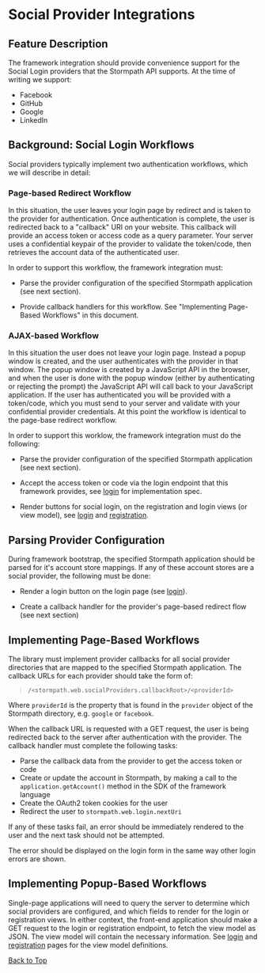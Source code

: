 # Social Provider Integrations

## Feature Description

The framework integration should provide convenience support for the Social
Login providers that the Stormpath API supports.  At the time of writing we
support:

* Facebook
* GitHub
* Google
* LinkedIn

## Background: Social Login Workflows

Social providers typically implement two authentication workflows, which we will
describe in detail:

### Page-based Redirect Workflow

In this situation, the user leaves your login page by redirect and is taken to
the provider for authentication.  Once authentication is complete, the user is
redirected back to a "callback" URI on your website.  This callback will provide
an access token or access code as a query parameter.  Your server uses a
confidential keypair of the provider to validate the token/code, then retrieves
the account data of the authenticated user.

In order to support this workflow, the framework integration must:

* Parse the provider configuration of the specified Stormpath application (see
  next section).

* Provide callback handlers for this workflow.  See "Implementing Page-Based
  Workflows" in this document.

### AJAX-based Workflow

In this situation the user does not leave your login page.  Instead a popup
window is created, and the user authenticates with the provider in that window.
The popup window is created by a JavaScript API in the browser, and when the
user is done with the popup window (either by authenticating or rejecting the
prompt) the JavaScript API will call back to your JavaScript application.  If
the user has authenticated you will be provided with a token/code, which you
must send to your server and validate with your confidential provider
credentials.  At this point the workflow is identical to the page-base redirect
workflow.

In order to support this worklow, the framework integration must do the
following:

  * Parse the provider configuration of the specified Stormpath application (see
    next section).

  * Accept the access token or code via the login endpoint that this framework
    provides, see [login][] for implementation spec.

  * Render buttons for social login, on the registration and login views (or
    view model), see [login][] and [registration][].


## Parsing Provider Configuration

During framework bootstrap, the specified Stormpath application should be parsed
for it's account store mappings.  If any of these account stores are a social
provider, the following must be done:

* Render a login button on the login page (see [login][]).

* Create a callback handler for the provider's page-based redirect flow (see
  next section)


## Implementing Page-Based Workflows

The library must implement provider callbacks for all social provider
directories that are mapped to the specified Stormpath application.  The
callback URLs for each provider should take the form of:

> `/<stormpath.web.socialProviders.callbackRoot>/<providerId>`

Where `providerId` is the property that is found in the `provider` object of
the Stormpath directory, e.g. `google` or `facebook`.

When the callback URL is requested with a GET request, the user is being
redirected back to the server after authentication with the provider.  The
callback handler must complete the following tasks:

  * Parse the callback data from the provider to get the access token or code
  * Create or update the account in Stormpath, by making a call to the
    `application.getAccount()` method in the SDK of the framework language
  * Create the OAuth2 token cookies for the user
  * Redirect the user to `stormpath.web.login.nextUri`

If any of these tasks fail, an error should be immediately rendered to the user
and the next task should not be attempted.

The error should be displayed on the login form in the same way other login
errors are shown.

## Implementing Popup-Based Workflows

Single-page applications will need to query the server to determine which social
providers are configured, and which fields to render for the login or
registration views.  In either context, the front-end application should make
a GET request to the login or registration endpoint, to fetch the view model
as JSON.  The view model will contain the necessary information.  See [login][]
and [registration][] pages for the view model definitions.

<a href="#top">Back to Top</a>

[login]: login.md
[registration]: registration.md
